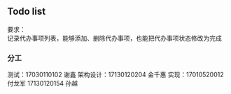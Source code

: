 ## Todo list
要求：  
记录代办事项列表，能够添加、删除代办事项，也能把代办事项状态修改为完成

### 分工
测试：17030110102 谢鑫
架构设计：17130120204 金千惠
实现：17010520012 付龙军
      17130120154 孙越


